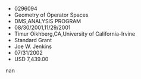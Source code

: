
* 0296094
* Geometry of Operator Spaces
* DMS,ANALYSIS PROGRAM
* 08/30/2001,11/29/2001
* Timur Oikhberg,CA,University of California-Irvine
* Standard Grant
* Joe W. Jenkins
* 07/31/2002
* USD 7,439.00

nan
